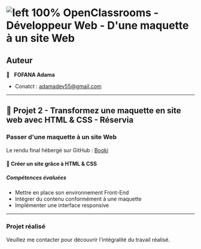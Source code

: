 # ![left 100%](https://github.com/thierry-laval/archives/blob/master/images/Logo_OpenClassrooms.png?raw=true) OpenClassrooms - Développeur Web - D'une maquette à un site Web

## Auteur

👤 &nbsp; **FOFANA Adama**

* Conatct : adamadev55@gmail.com


***
## 📎 Projet 2 - Transformez une maquette en site web avec HTML & CSS - Réservia

### Passer d'une maquette à un site Web

Le rendu final hébergé sur GitHub : [Booki](https://adama55.github.io/Booki-reservation/)

#### 🔨 Créer un site grâce à HTML & CSS

##### Compétences évaluées


* Mettre en place son environnement Front-End
* Intégrer du contenu conformément à une maquette
* Implémenter une interface responsive


***

### Projet réalisé

Veuillez me contacter pour découvrir l'intégralité du travail réalisé.